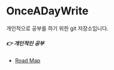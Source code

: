 # OnceADayWrite

개인적으로 공부를 하기 위한 git 저장소입니다.

##### :point_right:  개인적인 공부
 - [Road Map]('RoadMap/WebDev.md')

